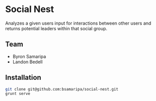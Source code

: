 Social Nest
=========

Analyzes a given users input for interactions between other users and returns potential leaders within that social group.

Team
--------
* Byron Samaripa
* Landon Bedell

Installation
--------
```sh
git clone git@github.com:bsamaripa/social-nest.git
grunt serve
```
